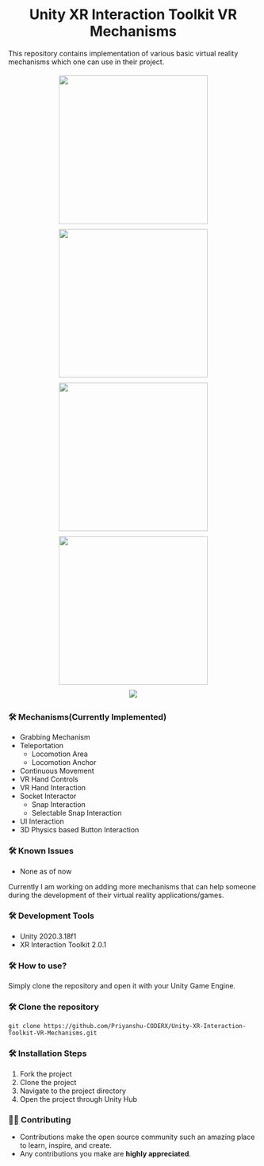 <h1 align="center">Unity XR Interaction Toolkit VR Mechanisms</h1>

This repository contains implementation of various basic virtual reality mechanisms which one can use in their project.

<div align="center" display:flex; flex-wrap:wrap; align-items:center; justify-content:center"}>
<img style="margin:5px;" src="https://i.ibb.co/8KDNGPC/Screenshot-98.png" width="300px" ></img>
<img style="margin:5px;" src="https://i.ibb.co/HCjZJvJ/Screenshot-99.png" width="300px" ></img>
<img style="margin:5px;" src="https://i.ibb.co/6R0R0XX/Screenshot-102.png" width="300px" ></img>
<img style="margin:5px;" src="https://i.ibb.co/R3hX43n/Screenshot-103.png" width="300px" ></img>
</div>

<div align="center" display:flex; flex-wrap:wrap; align-items:center; justify-content:center"}>
<img style="margin:5px" src="https://i.ibb.co/NjLgZq5/ezgif-com-gif-maker.gif" ></img>
</div>

### 🛠️ Mechanisms(Currently Implemented)
* Grabbing Mechanism
* Teleportation
	* Locomotion Area
	* Locomotion Anchor
* Continuous Movement
* VR Hand Controls
* VR Hand Interaction
* Socket Interactor
	* Snap Interaction
	* Selectable Snap Interaction
* UI Interaction
* 3D Physics based Button Interaction

### 🛠️ Known Issues
* None as of now

Currently I am working on adding more mechanisms that can help someone during the development of their virtual reality applications/games.

### 🛠️  Development Tools
* Unity 2020.3.18f1
* XR Interaction Toolkit 2.0.1

### 🛠️ How to use?
Simply clone the repository and open it with your Unity Game Engine.

### 🛠️ Clone the repository
```
git clone https://github.com/Priyanshu-CODERX/Unity-XR-Interaction-Toolkit-VR-Mechanisms.git
```

### 🛠️ Installation Steps

1. Fork the project
2. Clone the project
3. Navigate to the project directory 
4. Open the project through Unity Hub

### 👨‍💻 Contributing
- Contributions make the open source community such an amazing place to learn, inspire, and create.
- Any contributions you make are **highly appreciated**.